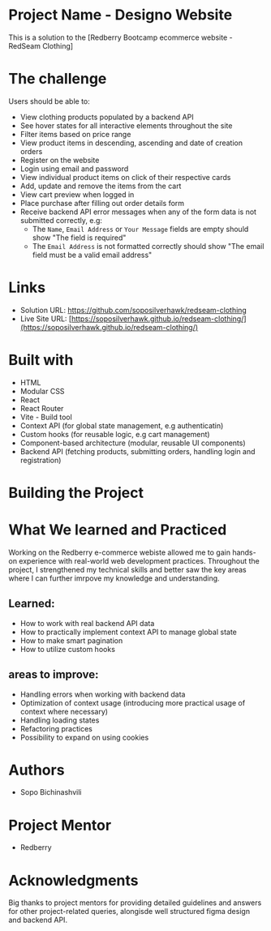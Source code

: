 # Project Name - Designo Website
This is a solution to the [Redberry Bootcamp ecommerce website - RedSeam Clothing]

# The challenge
Users should be able to:
- View clothing products populated by a backend API
- See hover states for all interactive elements throughout the site
- Filter items based on price range
- View product items in descending, ascending and date of creation orders
- Register on the website
- Login using email and password
- View individual product items on click of their respective cards
- Add, update and remove the items from the cart
- View cart preview when logged in
- Place purchase after filling out order details form
- Receive backend API error messages when any of the form data is not submitted correctly, e.g:
  - The `Name`, `Email Address` or `Your Message` fields are empty should show "The field is required"
  - The `Email Address` is not formatted correctly should show "The email field must be a valid email address"

# Links
- Solution URL: https://github.com/soposilverhawk/redseam-clothing
- Live Site URL: [https://soposilverhawk.github.io/redseam-clothing/](https://soposilverhawk.github.io/redseam-clothing/)

# Built with
- HTML
- Modular CSS
- React
- React Router
- Vite - Build tool
- Context API (for global state management, e.g authenticatin)
- Custom hooks (for reusable logic, e.g cart management)
- Component-based architecture (modular, reusable UI components)
- Backend API (fetching products, submitting orders, handling login and registration)

# Building the Project


# What We learned and Practiced 
Working on the Redberry e-commerce webiste allowed me to gain hands-on experience with real-world web development practices. Throughout the project, I strengthened my technical skills and better saw the key areas where I can further imrpove my knowledge and understanding.

## Learned:
- How to work with real backend API data
- How to practically implement context API to manage global state
- How to make smart pagination
- How to utilize custom hooks

## areas to improve:
- Handling errors when working with backend data
- Optimization of context usage (introducing more practical usage of context where necessary)
- Handling loading states
- Refactoring practices
- Possibility to expand on using cookies


# Authors
 - Sopo Bichinashvili

# Project Mentor
- Redberry
  

# Acknowledgments
Big thanks to project mentors for providing detailed guidelines and answers for other project-related queries, alongisde well structured figma design and backend API.

